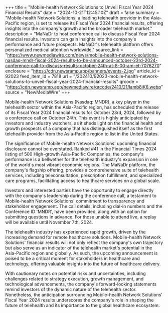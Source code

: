 +++
title = "Mobile-health Network Solutions to Unveil Fiscal Year 2024 Financial Results"
date = "2024-10-21T12:45:10Z"
draft = false
summary = "Mobile-health Network Solutions, a leading telehealth provider in the Asia-Pacific region, is set to release its Fiscal Year 2024 financial results, offering insights into the company's growth and the broader telehealth market."
description = "MaNaDr to host conference call to discuss Fiscal Year 2024 financial results. Investors can gain insights into the company's performance and future prospects. MaNaDr's telehealth platform offers personalized medical attention worldwide."
source_link = "https://www.newmediawire.com/news/mobile-health-network-solutions-nasdaq-mndr-fiscal-2024-results-to-be-announced-october-23rd-2024-conference-call-to-discuss-results-october-24th-at-8-00-am-et-7076270"
enclosure = "https://cdn.newsramp.app/banners/events-2.jpg"
article_id = 92023
feed_item_id = 7818
url = "/202410/92023-mobile-health-network-solutions-to-unveil-fiscal-year-2024-financial-results"
qrcode = "https://cdn.newsramp.app/newmediawire/qrcode/2410/21/lamb8iK6.webp"
source = "NewMediaWire"
+++

<p>Mobile-health Network Solutions (Nasdaq: MNDR), a key player in the telehealth sector within the Asia-Pacific region, has scheduled the release of its Fiscal Year 2024 financial results for October 23rd, 2024, followed by a conference call on October 24th. This event is highly anticipated by investors and industry watchers, as it sheds light on the financial health and growth prospects of a company that has distinguished itself as the first telehealth provider from the Asia-Pacific region to list in the United States.</p><p>The significance of Mobile-health Network Solutions' upcoming financial disclosure cannot be overstated. Ranked #41 in the Financial Times 2024 listing of 500 High-growth Asia-Pacific Companies, the company's performance is a bellwether for the telehealth industry's expansion in one of the world's most vibrant economic regions. The MaNaDr platform, the company's flagship offering, provides a comprehensive suite of telehealth services, including teleconsultation, prescription fulfillment, and specialized care programs, facilitating access to healthcare services on a global scale.</p><p>Investors and interested parties have the opportunity to engage directly with the company's leadership during the conference call, a testament to Mobile-health Network Solutions' commitment to transparency and stakeholder engagement. The call details, including dial-in numbers and the Conference ID 'MNDR', have been provided, along with an option for submitting questions in advance. For those unable to attend live, a replay will be available until November 7th, 2024.</p><p>The telehealth industry has experienced rapid growth, driven by the increasing demand for remote healthcare solutions. Mobile-health Network Solutions' financial results will not only reflect the company's own trajectory but also serve as an indicator of the telehealth market's potential in the Asia-Pacific region and globally. As such, the upcoming announcement is poised to be a critical moment for stakeholders in healthcare and technology, offering valuable insights into the future of healthcare delivery.</p><p>With cautionary notes on potential risks and uncertainties, including challenges related to strategy execution, growth management, and technological advancements, the company's forward-looking statements remind investors of the dynamic nature of the telehealth sector. Nonetheless, the anticipation surrounding Mobile-health Network Solutions' Fiscal Year 2024 results underscores the company's role in shaping the future of telehealth and its importance to the global healthcare ecosystem.</p>